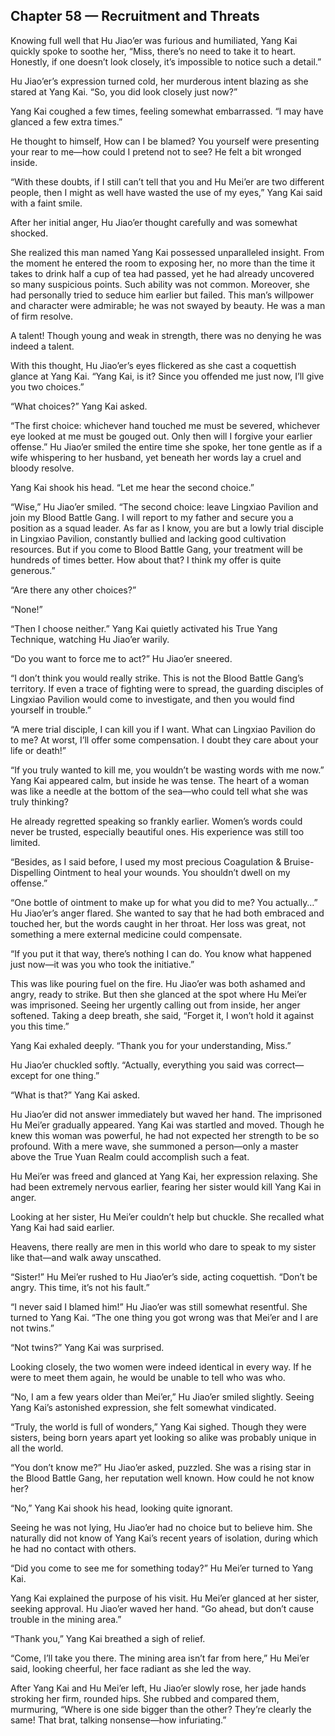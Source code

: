 ## Chapter 58 — Recruitment and Threats

Knowing full well that Hu Jiao’er was furious and humiliated, Yang Kai quickly spoke to soothe her, “Miss, there’s no need to take it to heart. Honestly, if one doesn’t look closely, it’s impossible to notice such a detail.”

Hu Jiao’er’s expression turned cold, her murderous intent blazing as she stared at Yang Kai. “So, you did look closely just now?”

Yang Kai coughed a few times, feeling somewhat embarrassed. “I may have glanced a few extra times.”

He thought to himself, How can I be blamed? You yourself were presenting your rear to me—how could I pretend not to see? He felt a bit wronged inside.

“With these doubts, if I still can’t tell that you and Hu Mei’er are two different people, then I might as well have wasted the use of my eyes,” Yang Kai said with a faint smile.

After her initial anger, Hu Jiao’er thought carefully and was somewhat shocked.

She realized this man named Yang Kai possessed unparalleled insight. From the moment he entered the room to exposing her, no more than the time it takes to drink half a cup of tea had passed, yet he had already uncovered so many suspicious points. Such ability was not common. Moreover, she had personally tried to seduce him earlier but failed. This man’s willpower and character were admirable; he was not swayed by beauty. He was a man of firm resolve.

A talent! Though young and weak in strength, there was no denying he was indeed a talent.

With this thought, Hu Jiao’er’s eyes flickered as she cast a coquettish glance at Yang Kai. “Yang Kai, is it? Since you offended me just now, I’ll give you two choices.”

“What choices?” Yang Kai asked.

“The first choice: whichever hand touched me must be severed, whichever eye looked at me must be gouged out. Only then will I forgive your earlier offense.” Hu Jiao’er smiled the entire time she spoke, her tone gentle as if a wife whispering to her husband, yet beneath her words lay a cruel and bloody resolve.

Yang Kai shook his head. “Let me hear the second choice.”

“Wise,” Hu Jiao’er smiled. “The second choice: leave Lingxiao Pavilion and join my Blood Battle Gang. I will report to my father and secure you a position as a squad leader. As far as I know, you are but a lowly trial disciple in Lingxiao Pavilion, constantly bullied and lacking good cultivation resources. But if you come to Blood Battle Gang, your treatment will be hundreds of times better. How about that? I think my offer is quite generous.”

“Are there any other choices?”

“None!”

“Then I choose neither.” Yang Kai quietly activated his True Yang Technique, watching Hu Jiao’er warily.

“Do you want to force me to act?” Hu Jiao’er sneered.

“I don’t think you would really strike. This is not the Blood Battle Gang’s territory. If even a trace of fighting were to spread, the guarding disciples of Lingxiao Pavilion would come to investigate, and then you would find yourself in trouble.”

“A mere trial disciple, I can kill you if I want. What can Lingxiao Pavilion do to me? At worst, I’ll offer some compensation. I doubt they care about your life or death!”

“If you truly wanted to kill me, you wouldn’t be wasting words with me now.” Yang Kai appeared calm, but inside he was tense. The heart of a woman was like a needle at the bottom of the sea—who could tell what she was truly thinking?

He already regretted speaking so frankly earlier. Women’s words could never be trusted, especially beautiful ones. His experience was still too limited.

“Besides, as I said before, I used my most precious Coagulation & Bruise-Dispelling Ointment to heal your wounds. You shouldn’t dwell on my offense.”

“One bottle of ointment to make up for what you did to me? You actually…” Hu Jiao’er’s anger flared. She wanted to say that he had both embraced and touched her, but the words caught in her throat. Her loss was great, not something a mere external medicine could compensate.

“If you put it that way, there’s nothing I can do. You know what happened just now—it was you who took the initiative.”

This was like pouring fuel on the fire. Hu Jiao’er was both ashamed and angry, ready to strike. But then she glanced at the spot where Hu Mei’er was imprisoned. Seeing her urgently calling out from inside, her anger softened. Taking a deep breath, she said, “Forget it, I won’t hold it against you this time.”

Yang Kai exhaled deeply. “Thank you for your understanding, Miss.”

Hu Jiao’er chuckled softly. “Actually, everything you said was correct—except for one thing.”

“What is that?” Yang Kai asked.

Hu Jiao’er did not answer immediately but waved her hand. The imprisoned Hu Mei’er gradually appeared. Yang Kai was startled and moved. Though he knew this woman was powerful, he had not expected her strength to be so profound. With a mere wave, she summoned a person—only a master above the True Yuan Realm could accomplish such a feat.

Hu Mei’er was freed and glanced at Yang Kai, her expression relaxing. She had been extremely nervous earlier, fearing her sister would kill Yang Kai in anger.

Looking at her sister, Hu Mei’er couldn’t help but chuckle. She recalled what Yang Kai had said earlier.

Heavens, there really are men in this world who dare to speak to my sister like that—and walk away unscathed.

“Sister!” Hu Mei’er rushed to Hu Jiao’er’s side, acting coquettish. “Don’t be angry. This time, it’s not his fault.”

“I never said I blamed him!” Hu Jiao’er was still somewhat resentful. She turned to Yang Kai. “The one thing you got wrong was that Mei’er and I are not twins.”

“Not twins?” Yang Kai was surprised.

Looking closely, the two women were indeed identical in every way. If he were to meet them again, he would be unable to tell who was who.

“No, I am a few years older than Mei’er,” Hu Jiao’er smiled slightly. Seeing Yang Kai’s astonished expression, she felt somewhat vindicated.

“Truly, the world is full of wonders,” Yang Kai sighed. Though they were sisters, being born years apart yet looking so alike was probably unique in all the world.

“You don’t know me?” Hu Jiao’er asked, puzzled. She was a rising star in the Blood Battle Gang, her reputation well known. How could he not know her?

“No,” Yang Kai shook his head, looking quite ignorant.

Seeing he was not lying, Hu Jiao’er had no choice but to believe him. She naturally did not know of Yang Kai’s recent years of isolation, during which he had no contact with others.

“Did you come to see me for something today?” Hu Mei’er turned to Yang Kai.

Yang Kai explained the purpose of his visit. Hu Mei’er glanced at her sister, seeking approval. Hu Jiao’er waved her hand. “Go ahead, but don’t cause trouble in the mining area.”

“Thank you,” Yang Kai breathed a sigh of relief.

“Come, I’ll take you there. The mining area isn’t far from here,” Hu Mei’er said, looking cheerful, her face radiant as she led the way.

After Yang Kai and Hu Mei’er left, Hu Jiao’er slowly rose, her jade hands stroking her firm, rounded hips. She rubbed and compared them, murmuring, “Where is one side bigger than the other? They’re clearly the same! That brat, talking nonsense—how infuriating.”